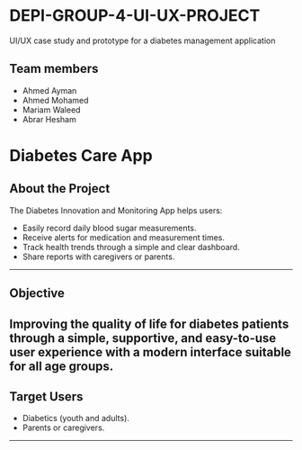 # DEPI-GROUP-4-UI-UX-PROJECT
UI/UX case study and prototype for a diabetes management application
## Team members 
- Ahmed Ayman 
- Ahmed Mohamed 
- Mariam Waleed 
- Abrar Hesham
#  Diabetes Care App

##  About the Project
The Diabetes Innovation and Monitoring App helps users:
- Easily record daily blood sugar measurements.
- Receive alerts for medication and measurement times.
- Track health trends through a simple and clear dashboard.
- Share reports with caregivers or parents.
---

## Objective
Improving the quality of life for diabetes patients through a simple, supportive, and easy-to-use user experience with a modern interface suitable for all age groups.
---

##  Target Users
- Diabetics (youth and adults).
- Parents or caregivers.

---



